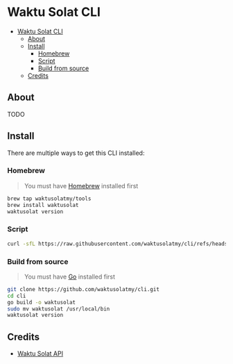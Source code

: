 # Waktu Solat CLI

- [Waktu Solat CLI](#waktu-solat-cli)
  - [About](#about)
  - [Install](#install)
    - [Homebrew](#homebrew)
    - [Script](#script)
    - [Build from source](#build-from-source)
  - [Credits](#credits)

## About

TODO

## Install

There are multiple ways to get this CLI installed:

### Homebrew

> You must have [Homebrew](https://brew.sh) installed first

```sh
brew tap waktusolatmy/tools
brew install waktusolat
waktusolat version
```

### Script

```sh
curl -sfL https://raw.githubusercontent.com/waktusolatmy/cli/refs/heads/master/install.sh | sh
```

### Build from source

> You must have [Go](https://go.dev) installed first

```sh
git clone https://github.com/waktusolatmy/cli.git
cd cli
go build -o waktusolat
sudo mv waktusolat /usr/local/bin
waktusolat version
```

## Credits

- [Waktu Solat API](https://api.waktusolat.app/docs)

